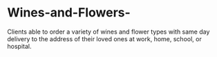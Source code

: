 # Wines-and-Flowers-
Clients able to order a variety of wines and flower types with same day delivery to the address of their loved ones at work, home, school, or hospital.
